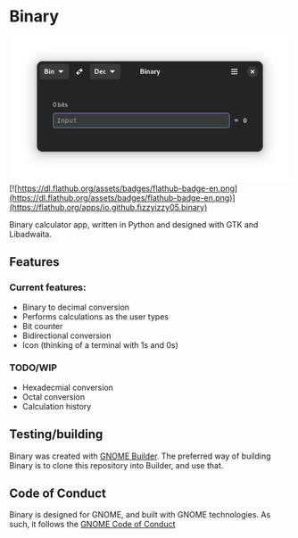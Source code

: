 # Binary

![Image of Binary](img/binary-screenshot.png)
[![https://dl.flathub.org/assets/badges/flathub-badge-en.png](https://dl.flathub.org/assets/badges/flathub-badge-en.png)](https://flathub.org/apps/io.github.fizzyizzy05.binary)

Binary calculator app, written in Python and designed with GTK and Libadwaita. 

## Features
### Current features:
- Binary to decimal conversion
- Performs calculations as the user types 
- Bit counter
- Bidirectional conversion
- Icon (thinking of a terminal with 1s and 0s)

### TODO/WIP
- Hexadecmial conversion
- Octal conversion
- Calculation history
  
## Testing/building
Binary was created with [GNOME Builder](https://apps.gnome.org/en-GB/Builder/). The preferred way of building Binary is to clone this repository into Builder, and use that.

## Code of Conduct
Binary is designed for GNOME, and built with GNOME technologies. As such, it follows the [GNOME Code of Conduct](https://wiki.gnome.org/Foundation/CodeOfConduct)
